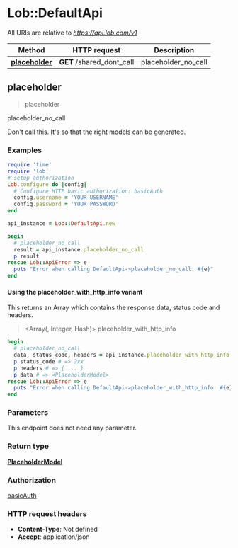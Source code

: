# Lob::DefaultApi

All URIs are relative to *https://api.lob.com/v1*

| Method | HTTP request | Description |
| ------ | ------------ | ----------- |
| [**placeholder**](DefaultApi.md#placeholder) | **GET** /shared_dont_call | placeholder_no_call |


## placeholder

> <PlaceholderModel> placeholder

placeholder_no_call

Don't call this. It's so that the right models can be generated.

### Examples

```ruby
require 'time'
require 'lob'
# setup authorization
Lob.configure do |config|
  # Configure HTTP basic authorization: basicAuth
  config.username = 'YOUR USERNAME'
  config.password = 'YOUR PASSWORD'
end

api_instance = Lob::DefaultApi.new

begin
  # placeholder_no_call
  result = api_instance.placeholder_no_call
  p result
rescue Lob::ApiError => e
  puts "Error when calling DefaultApi->placeholder_no_call: #{e}"
end
```

#### Using the placeholder_with_http_info variant

This returns an Array which contains the response data, status code and headers.

> <Array(<PlaceholderModel>, Integer, Hash)> placeholder_with_http_info

```ruby
begin
  # placeholder_no_call
  data, status_code, headers = api_instance.placeholder_with_http_info
  p status_code # => 2xx
  p headers # => { ... }
  p data # => <PlaceholderModel>
rescue Lob::ApiError => e
  puts "Error when calling DefaultApi->placeholder_with_http_info: #{e}"
end
```

### Parameters

This endpoint does not need any parameter.

### Return type

[**PlaceholderModel**](PlaceholderModel.md)

### Authorization

[basicAuth](../README.md#basicAuth)

### HTTP request headers

- **Content-Type**: Not defined
- **Accept**: application/json

